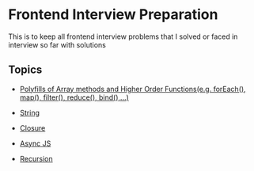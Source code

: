 # Frontend Interview Preparation

This is to keep all frontend interview problems that I solved or faced in interview so far with solutions

## Topics

- [Polyfills of Array methods and Higher Order Functions(e.g. forEach(), map(), filter(), reduce(), bind(),...)](https://github.com/sjsouvik/Frontend-Interview-Preparation/tree/main/polyfillsInJS)

- [String](https://github.com/sjsouvik/Frontend-Interview-Preparation/tree/main/problemsOnString)

- [Closure](https://github.com/sjsouvik/Frontend-Interview-Preparation/tree/main/closure)

- [Async JS]()

- [Recursion](https://github.com/sjsouvik/Frontend-Interview-Preparation/tree/main/recursion)
